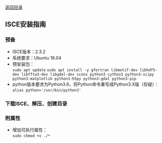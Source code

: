 [返回目录](../../catalogue.md)  
## ISCE安装指南
### 预备
+ ISCE版本：2.3.2
+ 系统要求：Ubuntu 18.04
+ 预安装包：  
  `sudo apt update`
  `sudo apt install -y gfortran libmotif-dev libhdf5-dev libfftw3-dev libgdal-dev scons python3 cython3 python3-scipy python3-matplotlib python3-h5py python3-gdal python3-pip`  
+ python版本要求为Python3.6，将Python命令重写成Python3.X版（存疑）：  
  `alias python='/usr/bin/python3'`
### 下载ISCE、解压、创建目录
### 
### 附属性
+ 增加可执行属性：  
  `sudo chmod +x ./*`
##  